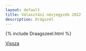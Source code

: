 ```yaml
---
layout: default
title: Választási névjegyzék 2022
description: Drágszél
---
```


{% include Draagszeel.html %}

[Vissza](./)